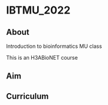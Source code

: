 # IBTMU_2022
## About
Introduction to bioinformatics MU class

This is an H3ABioNET course 
## Aim

## Curriculum

